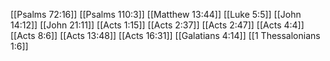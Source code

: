 [[Psalms 72:16]]
[[Psalms 110:3]]
[[Matthew 13:44]]
[[Luke 5:5]]
[[John 14:12]]
[[John 21:11]]
[[Acts 1:15]]
[[Acts 2:37]]
[[Acts 2:47]]
[[Acts 4:4]]
[[Acts 8:6]]
[[Acts 13:48]]
[[Acts 16:31]]
[[Galatians 4:14]]
[[1 Thessalonians 1:6]]
